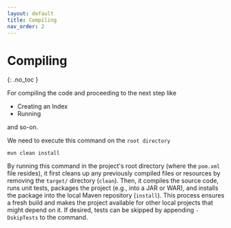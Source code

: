 ```yaml
---
layout: default
title: Compiling
nav_order: 2
---
```


# Compiling
{: .no_toc }

For compiling the code and proceeding to the next step like
- Creating an Index
- Running

and so-on.

We need to execute this command on the ```root directory```

```
mvn clean install
```

By running this command in the project's root directory (where the `pom.xml` file resides), it first cleans up any previously compiled files or resources by removing the `target/` directory (`clean`). Then, it compiles the source code, runs unit tests, packages the project (e.g., into a JAR or WAR), and installs the package into the local Maven repository (`install`). This process ensures a fresh build and makes the project available for other local projects that might depend on it. If desired, tests can be skipped by appending `-DskipTests` to the command.